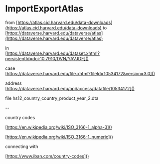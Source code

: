 # ImportExportAtlas


from [https://atlas.cid.harvard.edu/data-downloads](https://atlas.cid.harvard.edu/data-downloads) to 
[https://dataverse.harvard.edu/dataverse/atlas](https://dataverse.harvard.edu/dataverse/atlas) 



in  
[https://dataverse.harvard.edu/dataset.xhtml?persistentId=doi:10.7910/DVN/YAVJDF]()

case  
[https://dataverse.harvard.edu/file.xhtml?fileId=10534172&version=3.0]()

address  
[https://dataverse.harvard.edu/api/access/datafile/10534172]()

file hs12_country_country_product_year_2.dta

--

country codes

[https://en.wikipedia.org/wiki/ISO_3166-1_alpha-3]()

[https://en.wikipedia.org/wiki/ISO_3166-1_numeric]()

connecting with  

[https://www.iban.com/country-codes]()